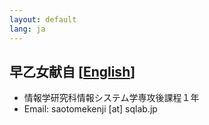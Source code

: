 ```yaml
---
layout: default
lang: ja
---
```


## 早乙女献自 [[English](./saotomekenji_en)]

- 情報学研究科情報システム学専攻後課程１年
- Email: saotomekenji [at] sqlab.jp
